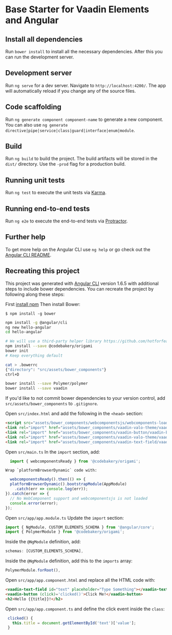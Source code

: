 # Base Starter for Vaadin Elements and Angular

## Install all dependencies

Run `bower install` to install all the necessary dependencies. After this you can run the development server.

## Development server

Run `ng serve` for a dev server. Navigate to `http://localhost:4200/`. The app will automatically reload if you change any of the source files.

## Code scaffolding

Run `ng generate component component-name` to generate a new component. You can also use `ng generate directive|pipe|service|class|guard|interface|enum|module`.

## Build

Run `ng build` to build the project. The build artifacts will be stored in the `dist/` directory. Use the `-prod` flag for a production build.

## Running unit tests

Run `ng test` to execute the unit tests via [Karma](https://karma-runner.github.io).

## Running end-to-end tests

Run `ng e2e` to execute the end-to-end tests via [Protractor](http://www.protractortest.org/).

## Further help

To get more help on the Angular CLI use `ng help` or go check out the [Angular CLI README](https://github.com/angular/angular-cli/blob/master/README.md).


## Recreating this project

This project was generated with [Angular CLI](https://github.com/angular/angular-cli) version 1.6.5 with additional steps to include bower dependencies. You can recreate the project by following along these steps:

First [install npm](https://docs.npmjs.com/getting-started/installing-node)
Then install Bower: 
```
$ npm install -g bower
```

``` bash
npm install -g @angular/cli
ng new hello-angular
cd hello-angular

# We will use a third-party helper library https://github.com/hotforfeature/origami
npm install --save @codebakery/origami
bower init
# Keep everything default

cat > .bowerrc
{"directory": "src/assets/bower_components"}
ctrl+D

bower install --save Polymer/polymer
bower install --save vaadin
```

If you'd like to not commit bower dependencies to your version control, add `src/assets/bower_components` to `.gitignore`.

Open `src/index.html` and add the following in the `<head>` section:
  ``` html
  <script src="assets/bower_components/webcomponentsjs/webcomponents-loader.js"></script>
  <link rel="import" href="assets/bower_components/vaadin-valo-theme/vaadin-button.html">
  <link rel="import" href="assets/bower_components/vaadin-button/vaadin-button.html">
  <link rel="import" href="assets/bower_components/vaadin-valo-theme/vaadin-text-field.html">
  <link rel="import" href="assets/bower_components/vaadin-text-field/vaadin-text-field.html">
  ```

Open `src/main.ts`
  In the `import` section, add:
  ``` typescript
  	import { webcomponentsReady } from '@codebakery/origami';
  ```
	Wrap `platformBrowserDynamic` code with:
  ``` typescript
	webcomponentsReady().then(() => {
    platformBrowserDynamic().bootstrapModule(AppModule)
      .catch(err => console.log(err));
  }).catch(error => {
    // No WebComponent support and webcomponentsjs is not loaded
    console.error(error);
  });
  ```
  
Open `src/app/app.module.ts`
	Update the `import` section:
  ``` typescript
  import { NgModule, CUSTOM_ELEMENTS_SCHEMA } from '@angular/core';
  import { PolymerModule } from '@codebakery/origami';
  ```
  Inside the `@NgModule` definition, add:
  ``` typescript
  schemas: [CUSTOM_ELEMENTS_SCHEMA],
  ```
  Inside the `@NgModule` definition, add this to the `imports` array:
  ``` typescript
  PolymerModule.forRoot(),
  ```

Open `src/app/app.component.html` and replace all the HTML code with:
  ``` html
  <vaadin-text-field id="text" placeholder="Type Something"></vaadin-text-field>
  <vaadin-button (click)='clicked()'>Click Me!</vaadin-button>
  <h2>Hello {{title}}!</h2>
  ```

Open `src/app/app.component.ts` and define the click event inside the `class`:
``` typescript
 clicked() {
   this.title = document.getElementById('text')['value'];
 }
```
